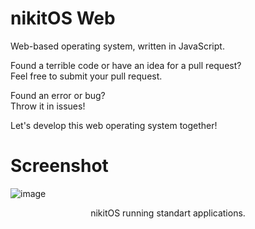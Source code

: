 # nikitOS Web
Web-based operating system, written in JavaScript.

Found a terrible code or have an idea for a pull request?<br>Feel free to submit your pull request.

Found an error or bug?<br>Throw it in issues!

Let's develop this web operating system together!

# Screenshot
![image](https://user-images.githubusercontent.com/77122703/205155177-66940940-c1aa-45cb-a815-fff6cc0ab6c4.png)
<p align="center">nikitOS running standart applications.</p>
